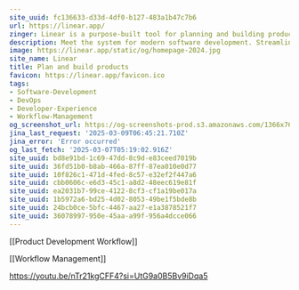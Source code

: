 ```yaml
---
site_uuid: fc136633-d33d-4df0-b127-483a1b47c7b6
url: https://linear.app/
zinger: Linear is a purpose-built tool for planning and building products
description: Meet the system for modern software development. Streamline issues, projects, and product roadmaps.
image: https://linear.app/static/og/homepage-2024.jpg
site_name: Linear
title: Plan and build products
favicon: https://linear.app/favicon.ico
tags:
- Software-Development
- DevOps
- Developer-Experience
- Workflow-Management
og_screenshot_url: https://og-screenshots-prod.s3.amazonaws.com/1366x768/80/false/0d09434b854f737445057985b685eda92cdca2f06a653d3d05e57c3917c3d1b8.jpeg
jina_last_request: '2025-03-09T06:45:21.710Z'
jina_error: 'Error occurred'
og_last_fetch: '2025-03-07T05:19:02.916Z'
site_uuid: bd8e91bd-1c69-47dd-8c9d-e83ceed7019b
site_uuid: 36fd51b0-b8ab-466a-87ff-87ea010e0d77
site_uuid: 10f826c1-471d-4fed-8c57-e32ef2f447a6
site_uuid: cbb0606c-e6d3-45c1-a8d2-48eec619e81f
site_uuid: ea2031b7-99ce-4122-8cf3-cf1a19be017a
site_uuid: 1b5972a6-bd25-4d02-8053-49be1f5bde8b
site_uuid: 24bcb0ce-5bfc-4467-aa27-e1a3878521f7
site_uuid: 36078997-950e-45aa-a99f-956a4dcce066
---
```

[[Product Development Workflow]]


[[Workflow Management]]

https://youtu.be/nTr21kgCFF4?si=UtG9a0B5Bv9iDqa5

